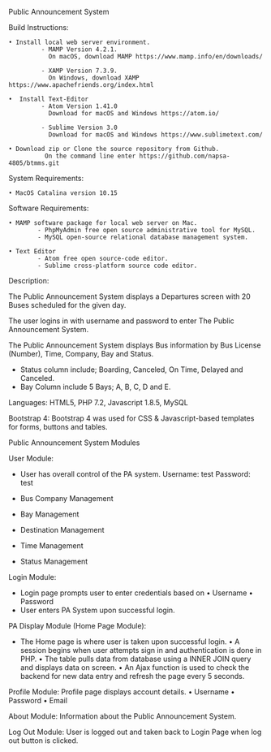 ﻿

Public Announcement System



Build Instructions:

    • Install local web server environment.
             - MAMP Version 4.2.1.
               On macOS, download MAMP https://www.mamp.info/en/downloads/

             - XAMP Version 7.3.9.
               On Windows, download XAMP https://www.apachefriends.org/index.html

    •  Install Text-Editor
             - Atom Version 1.41.0
               Download for macOS and Windows https://atom.io/

             - Sublime Version 3.0
               Download for macOS and Windows https://www.sublimetext.com/

    • Download zip or Clone the source repository from Github.
              On the command line enter https://github.com/napsa-4805/btmms.git





System Requirements:

    • MacOS Catalina version 10.15


Software Requirements:

    • MAMP software package for local web server on Mac.
            - PhpMyAdmin free open source administrative tool for MySQL.
            - MySQL open-source relational database management system.

    • Text Editor
            - Atom free open source-code editor.
            - Sublime cross-platform source code editor.


Description:

The Public Announcement System displays a Departures screen with 20 Buses scheduled for the given day.

The user logins in with username and password to enter The Public Announcement System.

The Public Announcement System displays Bus information by Bus License (Number), Time, Company, Bay and Status.
 - Status column include; Boarding, Canceled, On Time, Delayed and Canceled.
 - Bay Column include 5 Bays; A, B, C, D and E.






Languages:
HTML5, PHP 7.2, Javascript 1.8.5, MySQL


Bootstrap 4:
Bootstrap 4 was used for CSS & Javascript-based templates for forms, buttons and tables.



Public Announcement System Modules

User Module:
- User has overall control of the PA system.
  Username: test
  Password: test

- Bus Company Management
- Bay Management
- Destination Management
- Time Management
- Status Management


Login Module:
- Login page prompts user to enter credentials based on
    • Username
    • Password
- User enters PA System upon successful login.


PA Display Module (Home Page Module):
- The Home page is where user is taken upon successful login.
    • A session begins when user attempts sign in and authentication is done in PHP.
    • The table pulls data from database using a INNER JOIN query and displays data on screen.
    • An Ajax function is used to check the backend for new data entry and refresh the page every 5 seconds.


Profile Module:
Profile page displays account details.
    • Username
    • Password
    • Email


About Module:
Information about the Public Announcement System.

Log Out Module:
User is logged out and taken back to Login Page when log out button is clicked.
